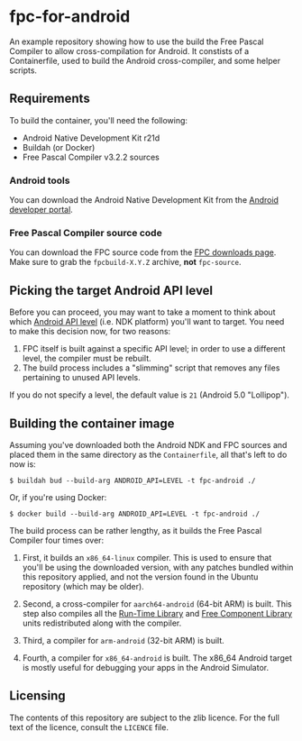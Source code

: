 # fpc-for-android

An example repository showing how to use the build the Free Pascal Compiler
to allow cross-compilation for Android. It constists of a Containerfile,
used to build the Android cross-compiler, and some helper scripts.

## Requirements

To build the container, you'll need the following:
- Android Native Development Kit r21d
- Buildah (or Docker)
- Free Pascal Compiler v3.2.2 sources


### Android tools

You can download the Android Native Development Kit from the 
[Android developer portal](https://developer.android.com/ndk/downloads/). 


### Free Pascal Compiler source code

You can download the FPC source code from the
[FPC downloads page](https://www.freepascal.org/down/source/sources.html).
Make sure to grab the `fpcbuild-X.Y.Z` archive, **not** `fpc-source`.


## Picking the target Android API level

Before you can proceed, you may want to take a moment to think about which
[Android API level](https://en.wikipedia.org/wiki/Android_version_history#Overview)
(i.e. NDK platform) you'll want to target. You need to make this decision now,
for two reasons:

1. FPC itself is built against a specific API level;
   in order to use a different level, the compiler must be rebuilt.
2. The build process includes a "slimming" script that removes any files
   pertaining to unused API levels.

If you do not specify a level, the default value is `21`
(Android 5.0 "Lollipop").


## Building the container image

Assuming you've downloaded both the Android NDK and FPC sources
and placed them in the same directory as the `Containerfile`,
all that's left to do now is:
```
$ buildah bud --build-arg ANDROID_API=LEVEL -t fpc-android ./
```
Or, if you're using Docker:
```
$ docker build --build-arg ANDROID_API=LEVEL -t fpc-android ./
```

The build process can be rather lengthy,
as it builds the Free Pascal Compiler four times over:

1. First, it builds an `x86_64-linux` compiler.
This is used to ensure that you'll be using the downloaded version,
with any patches bundled within this repository applied,
and not the version found in the Ubuntu repository (which may be older).

2. Second, a cross-compiler for `aarch64-android` (64-bit ARM) is built.
This step also compiles all the
[Run-Time Library](https://www.freepascal.org/docs-html/current/rtl/index.html)
and [Free Component Library](https://www.freepascal.org/docs-html/current/fcl/index.html)
units redistributed along with the compiler.

3. Third, a compiler for `arm-android` (32-bit ARM) is built.

4. Fourth, a compiler for `x86_64-android` is built. The x86\_64 Android target
is mostly useful for debugging your apps in the Android Simulator.


## Licensing

The contents of this repository are subject to the zlib licence.
For the full text of the licence, consult the `LICENCE` file.

